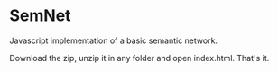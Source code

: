 # SemNet
Javascript implementation of a basic semantic network.

Download the zip, unzip it in any folder and open index.html. That's it.
